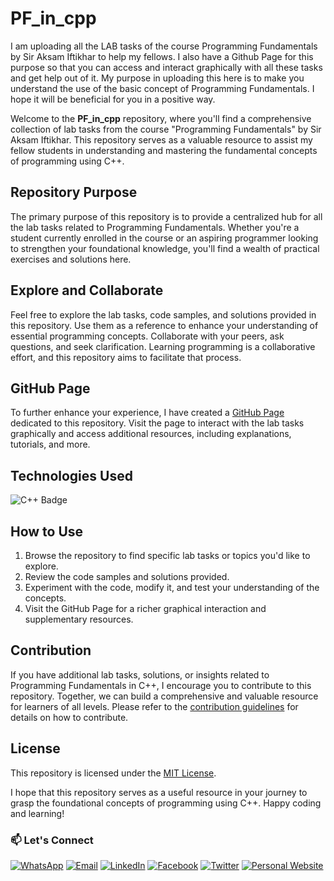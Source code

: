 # PF_in_cpp

I am uploading all the LAB tasks of the course Programming Fundamentals by Sir Aksam Iftikhar to help my fellows. I also have a Github Page for this purpose so that you can access and interact graphically with all these tasks and get help out of it. My purpose in uploading this here is to make you understand the use of the basic concept of Programming Fundamentals. I hope it will be beneficial for you in a positive way.

Welcome to the **PF_in_cpp** repository, where you'll find a comprehensive collection of lab tasks from the course "Programming Fundamentals" by Sir Aksam Iftikhar. This repository serves as a valuable resource to assist my fellow students in understanding and mastering the fundamental concepts of programming using C++. 

## Repository Purpose

The primary purpose of this repository is to provide a centralized hub for all the lab tasks related to Programming Fundamentals. Whether you're a student currently enrolled in the course or an aspiring programmer looking to strengthen your foundational knowledge, you'll find a wealth of practical exercises and solutions here.

## Explore and Collaborate

Feel free to explore the lab tasks, code samples, and solutions provided in this repository. Use them as a reference to enhance your understanding of essential programming concepts. Collaborate with your peers, ask questions, and seek clarification. Learning programming is a collaborative effort, and this repository aims to facilitate that process.

## GitHub Page

To further enhance your experience, I have created a [GitHub Page](https://your-github-page-link.com) dedicated to this repository. Visit the page to interact with the lab tasks graphically and access additional resources, including explanations, tutorials, and more.

## Technologies Used

![C++ Badge](https://img.shields.io/badge/-C%2B%2B-00599C?style=flat-square&logo=c%2B%2B&logoColor=white)

## How to Use

1. Browse the repository to find specific lab tasks or topics you'd like to explore.
2. Review the code samples and solutions provided.
3. Experiment with the code, modify it, and test your understanding of the concepts.
4. Visit the GitHub Page for a richer graphical interaction and supplementary resources.

## Contribution

If you have additional lab tasks, solutions, or insights related to Programming Fundamentals in C++, I encourage you to contribute to this repository. Together, we can build a comprehensive and valuable resource for learners of all levels. Please refer to the [contribution guidelines](CONTRIBUTING.md) for details on how to contribute.

## License

This repository is licensed under the [MIT License](LICENSE.md).

I hope that this repository serves as a useful resource in your journey to grasp the foundational concepts of programming using C++. Happy coding and learning!


### 📫 Let's Connect

[![WhatsApp](https://img.shields.io/badge/WhatsApp-25D366?style=for-the-badge&logo=whatsapp&logoColor=white)](https://wa.me/923074315952)
[![Email](https://img.shields.io/badge/Email-D14836?style=for-the-badge&logo=gmail&logoColor=white)](mailto:asadali27232@gmail.com)
[![LinkedIn](https://img.shields.io/badge/LinkedIn-0077B5?style=for-the-badge&logo=linkedin&logoColor=white)](https://www.linkedin.com/in/asadali27232/)
[![Facebook](https://img.shields.io/badge/Facebook-1877F2?style=for-the-badge&logo=facebook&logoColor=white)](https://www.facebook.com/asadalighaffar)
[![Twitter](https://img.shields.io/badge/Twitter-1DA1F2?style=for-the-badge&logo=twitter&logoColor=white)](https://twitter.com/asadali27232)
[![Personal Website](https://img.shields.io/badge/Personal%20Website-24292e?style=for-the-badge&logo=react&logoColor=white&color=purplr)](https://asadali27232.github.io/asadali27232)
